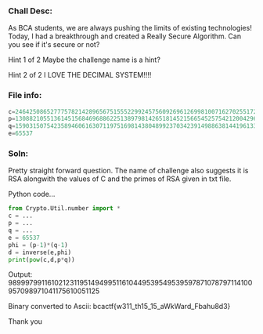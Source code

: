 ### Chall Desc:
As BCA students, we are always pushing the limits of existing technologies!   
Today, I had a breakthrough and created a Really Secure Algorithm. Can you see if it's secure or not?  

Hint 1 of 2
Maybe the challenge name is a hint?

Hint 2 of 2
I LOVE THE DECIMAL SYSTEM!!!!

### File info:

```py
c=2464250865277757821428965675155522992457560926961269981007162702551724392855202737838222228070453790200941338664587735699257288834514629714756168098513102225910176071493495606754285130938545761358963130345627434505300662209712223707092556796463691345274980307752267846533429807624844732139940872159965514596
p=13088210551361451568469688622513897981426518145215665452575421200429661351366918393846354939929997184772996442562042682789520346956154452065929764946443447
q=1590315075423589460616307119751698143804899237034239149886381441961338087331451452499790183510691573469327467020483209974248378007574390792001615535983477
e=65537
```

### Soln:

Pretty straight forward question. The name of challenge also suggests it is RSA alongwith the values of C and the primes of RSA given in txt file.

Python code...
```py
from Crypto.Util.number import *
c = ...
p = ...
q = ...
e = 65537
phi = (p-1)*(q-1)
d = inverse(e,phi)
print(pow(c,d,p*q))
```

Output: 989997991161021231195149499511610449539549539597871078797114100957098971041175610051125

Binary converted to Ascii: bcactf{w311_th15_15_aWkWard_Fbahu8d3}

Thank you
